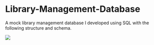 # Library-Management-Database

A mock library management database I developed using SQL with the following structure and schema.

<img src="https://github.com/clobslee/The-Tech-Academy-SQL-Coding-Projects/blob/master/dbLibrarySchema.png">


